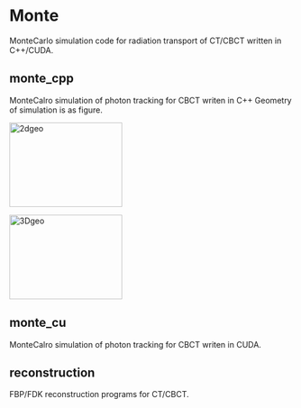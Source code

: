 # Monte
MonteCarlo simulation code for radiation transport of CT/CBCT written in C++/CUDA.

## monte_cpp
MonteCalro simulation of photon tracking for CBCT writen in C++
Geometry of simulation is as figure.
<p><img src="https://i.imgur.com/or0Rvu1.png" width="200" height="150"　alt="CT geometry" title="2dgeo"></p>
<p><img src="https://i.imgur.com/DkC4qgi.png" width="200" height="150"　alt = "CBCT geometry" title="3Dgeo"></p>

## monte_cu

MonteCalro simulation of photon tracking for CBCT writen in CUDA.

## reconstruction
FBP/FDK reconstruction programs for CT/CBCT.
